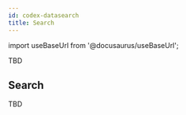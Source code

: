 ```yaml
---
id: codex-datasearch
title: Search
---
```


import useBaseUrl from '@docusaurus/useBaseUrl';

TBD

## Search

TBD